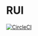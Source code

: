# RUI
[![CircleCI](https://circleci.com/gh/keangj/RUI.svg?style=svg)](https://circleci.com/gh/keangj/RUI)

